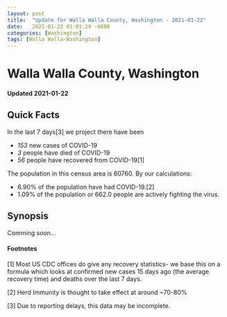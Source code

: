 ```yaml
---
layout: post
title:  "Update for Walla Walla County, Washington - 2021-01-22"
date:   2021-01-22 01:01:29 -0600
categories: [Washington]
tags: [Walla Walla-Washington]
---
```


# Walla Walla County, Washington
#### Updated 2021-01-22

## Quick Facts

In the last 7 days[3] we project there have been
- *153* new cases of COVID-19
- *3* people have died of COVID-19
- *56* people have recovered from COVID-19[1]

The population in this census area is 60760. By our calculations:
- 6.90% of the population have had COVID-19.[2]
- 1.09% of the population or 662.0 people are actively fighting the virus.

## Synopsis

Comming soon...


#### Footnotes

[1] Most US CDC offices do give any recovery statistics- we base this on a formula which looks at confirmed new cases
15 days ago (the average recovery time) and deaths over the last 7 days.

[2] Herd Immunity is thought to take effect at around ~70-80%

[3] Due to reporting delays, this data may be incomplete.
 
    